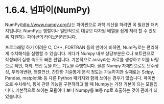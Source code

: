# 1.6.4. 	넘파이\(NumPy\)

  
NumPy\(http://www.numpy.org/\)는 파이썬으로 과학 계산을 하려면 꼭 필요한 패키지입니다. NumPy는 행렬이나 일반적으로 대규모 다차원 배열을 쉽게 처리 할 수 있도록 지원하는 파이썬의 라이브러리입니다.

프로그래밍 하기 어려운 C, C++, FORTRAN 등의 언어에 비하면, NumPy로는 편리하게 수치해석을 실행할 수 있습니다. 게다가 Numpy 내부 상당부분은 C나 포트란으로 작성되어 실행 속도도 빠른 편입니다. 기본적으로 array라는 자료를 생성하고 이를 바탕으로 색인, 처리, 연산 등을 하는 기능을 수행합니다. 물론 Numpy 자체만으로도 난수생성, 푸리에변환, 행렬연산, 간단한 기술통계 분석 정도는 가능하지만 실제로는 Scipy, Pandas, matplotlib 등 다른 Python 패키지와 함께 쓰이는 경우가 많습니다. 파이썬으로 수치해석, 통계 관련 기능을 구현하려고 할 때 Numpy는 가장 기본이 되는 모듈입니다. 기본적으로 쓰이는 모듈이다 보니 Numpy를 보통 np로 호출하는 것이 관례가 되었습니다.

